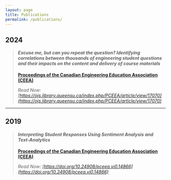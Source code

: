 ```yaml
---
layout: page
title: Publications
permalink: /publications/
---
```


## 2024

>#### ***Excuse me, but can you repeat the question? Identifying correlations between thousands of engineering student questions and their impacts on the content and delivery of course materials***
>
>[**Proceedings of the Canadian Engineering Education Association (CEEA)**](https://ceea.ca/)
>
>*Read Now: [https://ojs.library.queensu.ca/index.php/PCEEA/article/view/17070](https://ojs.library.queensu.ca/index.php/PCEEA/article/view/17070)*

---

## 2019

>#### ***Interpreting Student Responses Using Sentiment Analysis and Text-Analytics***
>
>[**Proceedings of the Canadian Engineering Education Association (CEEA)**](https://ceea.ca/)
>
>*Read Now: [https://doi.org/10.24908/pceea.vi0.14866](https://doi.org/10.24908/pceea.vi0.14866)*